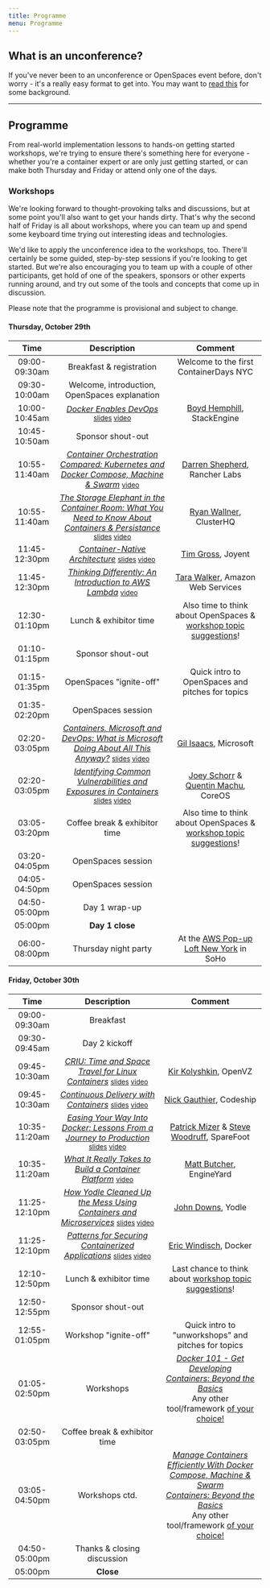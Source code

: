 ```yaml
---
title: Programme
menu: Programme
---
```


## What is an unconference?

If you've never been to an unconference or OpenSpaces event before, don't worry - it's a really easy format to get into. You may want to [read this](http://en.wikipedia.org/wiki/Unconference) for some background.

----

## Programme

From real-world implementation lessons to hands-on getting started workshops, we're trying to ensure there's something here for everyone - whether you're a container expert or are only just getting started, or can make both Thursday and Friday or attend only one of the days.

### <a name="workshops"></a>Workshops

We're looking forward to thought-provoking talks and discussions, but at some point you'll also want to get your hands dirty. That's why the second half of Friday is all about workshops, where you can team up and spend some keyboard time trying out interesting ideas and technologies.

We'd like to apply the unconference idea to the workshops, too. There'll certainly be some guided, step-by-step sessions if you're looking to get started. But we're also encouraging you to team up with a couple of other participants, get hold of one of the speakers, sponsors or other experts running around, and try out some of the tools and concepts that come up in discussion.

Please note that the programme is provisional and subject to change.

#### Thursday, October 29th

| Time    | Description          | Comment |
|:-----------:|:-------------:|:-----------:|
| 09:00-09:30am | Breakfast & registration | Welcome to the first ContainerDays NYC |
| 09:30-10:00am | Welcome, introduction, OpenSpaces explanation | |
| 10:00-10:45am | _[Docker Enables DevOps](/2015-nyc-programme#dockerdevops)_ <span style="font-size: smaller">[slides](http://www.slideshare.net/BoydHemphill/container-days-nyc-keynote) [video](https://www.youtube.com/watch?v=_sMf4qzFtlU)</span> | [Boyd Hemphill](../#speakers), StackEngine |
| 10:45-10:50am | Sponsor shout-out | |
| 10:55-11:40am | _[Container Orchestration Compared: Kubernetes and Docker Compose, Machine & Swarm](/2015-nyc-programme#orchestration)_ <span style="font-size: smaller">[video](https://www.youtube.com/watch?v=3ivbid_mwhk)</span> | [Darren Shepherd](../#speakers), Rancher Labs |
| 10:55-11:40am | _[The Storage Elephant in the Container Room: What You Need to Know About Containers & Persistance](/2015-nyc-programme#storage)_ <span style="font-size: smaller">[slides](http://slides.com/wallnerryan/cdnyc2015#/) [video](https://www.youtube.com/watch?v=dxc4xOC1arI)</span> | [Ryan Wallner](../#speakers), ClusterHQ |
| 11:45-12:30pm | _[Container-Native Architecture](/2015-nyc-programme#architecture)_ <span style="font-size: smaller">[slides](http://0x74696d.com/talk-containerdays-nyc-2015/#/) [video](https://www.youtube.com/watch?v=08BuE6xyRnc)</span> | [Tim Gross](../#speakers), Joyent |
| 11:45-12:30pm | _[Thinking Differently: An Introduction to AWS Lambda](/2015-nyc-programme#lambda)_ <span style="font-size: smaller">[video](https://www.youtube.com/watch?v=Vd82X6iGHM0)</span> | [Tara Walker](../#speakers), Amazon Web Services |
| 12:30-01:10pm | Lunch & exhibitor time | Also time to think about OpenSpaces & [workshop topic suggestions](../#workshops)! |
| 01:10-01:15pm | Sponsor shout-out | |
| 01:15-01:35pm | OpenSpaces "ignite-off" | Quick intro to OpenSpaces and pitches for topics |
| 01:35-02:20pm | OpenSpaces session | |
| 02:20-03:05pm | _[Containers, Microsoft and DevOps: What is Microsoft Doing About All This Anyway?](/2015-nyc-programme#microsoft)_ <span style="font-size: smaller">[slides](http://www.slideshare.net/isaacsgil/containers-microsoft-and-devops-what-is-microsoft-doing-about-all-this-anyway) [video](https://www.youtube.com/watch?v=rruQnreft9M)</span> | [Gil Isaacs](../#speakers), Microsoft |
| 02:20-03:05pm | _[Identifying Common Vulnerabilities and Exposures in Containers](/2015-nyc-programme#cves)_ <span style="font-size: smaller">[slides](https://docs.google.com/presentation/d/1toUKgqLyy1b-pZlDgxONLduiLmt2yaLR0GliBB7b3L0/pub?start=false&loop=false) [video](https://www.youtube.com/watch?v=PA3oBAgjnkU)</span> | [Joey Schorr](../#speakers) & [Quentin Machu](../#speakers), CoreOS |
| 03:05-03:20pm | Coffee break & exhibitor time | Also time to think about OpenSpaces & [workshop topic suggestions](../#workshops)! |
| 03:20-04:05pm | OpenSpaces session | |
| 04:05-04:50pm | OpenSpaces session | |
| 04:50-05:00pm | Day 1 wrap-up | |
| 05:00pm | **Day 1 close** | |
| 06:00-08:00pm | Thursday night party | At the [AWS Pop-up Loft New York](https://www.google.com/maps/dir/Microsoft+Technology+Center,+8th+Avenue,+New+York,+NY/350+W+Broadway,+New+York,+NY+10013/@40.7391251,-74.0344714,13z/data=!3m1!4b1!4m14!4m13!1m5!1m1!1s0x89c25856e81cdc7d:0xcb6b70d1bb597301!2m2!1d-73.9896509!2d40.75672!1m5!1m1!1s0x89c2598b7789de79:0x6c9fee219e43f369!2m2!1d-74.003692!2d40.722823!3e3) in SoHo |

#### Friday, October 30th

| Time    | Description          | Comment |
|:-----------:|:-------------:|:-----------:|
| 09:00-09:30am | Breakfast | |
| 09:30-09:45am | Day 2 kickoff | |
| 09:45-10:30am | _[CRIU: Time and Space Travel for Linux Containers](/2015-nyc-programme#criu)_ <span style="font-size: smaller">[slides](http://www.slideshare.net/kolyshkin/criu-time-and-space-travel-for-linux-containers) [video](https://www.youtube.com/watch?v=E8Fb57jJp_w)</span> | [Kir Kolyshkin](../#speakers), OpenVZ |
| 09:45-10:30am | _[Continuous Delivery with Containers](/2015-nyc-programme#continuousdelivery)_ <span style="font-size: smaller">[slides](https://drive.google.com/file/d/0B25mFQX9pz1TcTNKZWhoVTRCdTg/view) [video](https://www.youtube.com/watch?v=-Cbtj-0jM-A)</span> | [Nick Gauthier](../#speakers), Codeship |
| 10:35-11:20am | _[Easing Your Way Into Docker: Lessons From a Journey to Production](/2015-nyc-programme#sparefoot)_ <span style="font-size: smaller">[slides](http://www.slideshare.net/DynamicInfraDays/containerdays-nyc-2015-easing-your-way-into-docker-lessons-from-a-journey-to-production-patrick-mizer-steve-woodruff) [video](https://www.youtube.com/watch?v=DT0DHHXYzL4)</span> | [Patrick Mizer](../#speakers) & [Steve Woodruff](../#speakers), SpareFoot |
| 10:35-11:20am | _[What It Really Takes to Build a Container Platform](/2015-nyc-programme#platform)_ <span style="font-size: smaller">[video](https://www.youtube.com/watch?v=xIMl72x7rNI)</span> | [Matt Butcher](../#speakers), EngineYard |
| 11:25-12:10pm | _[How Yodle Cleaned Up the Mess Using Containers and Microservices](/2015-nyc-programme#yodle)_ <span style="font-size: smaller">[slides](http://www.slideshare.net/DynamicInfraDays/containerdays-nyc-2015-how-yodle-cleaned-up-the-mess-using-containers-and-microservices-john-downs) [video](https://www.youtube.com/watch?v=Dawq3bCfBOI)</span> | [John Downs](../#speakers), Yodle |
| 11:25-12:10pm | _[Patterns for Securing Containerized Applications](/2015-nyc-programme#security)_ <span style="font-size: smaller">[slides](http://slides.com/ewindisch/containerdays2015#/) [video](https://www.youtube.com/watch?v=RBjJevVGL2I)</span> | [Eric Windisch](../#speakers), Docker |
| 12:10-12:50pm | Lunch & exhibitor time | Last chance to think about [workshop topic suggestions](../#workshops)! |
| 12:50-12:55pm | Sponsor shout-out | |
| 12:55-01:05pm | Workshop "ignite-off" | Quick intro to "unworkshops" and pitches for topics |
| 01:05-02:50pm | Workshops | _[Docker 101 - Get Developing](/2015-nyc-programme#docker101)_<br/>_[Containers: Beyond the Basics](/2015-nyc-programme#beyondbasics)_<br/>Any other tool/framework [of your choice!](../#workshops) |
| 02:50-03:05pm | Coffee break & exhibitor time | |
| 03:05-04:50pm | Workshops ctd. | _[Manage Containers Efficiently With Docker Compose, Machine & Swarm](/2015-nyc-programme#dockertoolbox)_<br/>_[Containers: Beyond the Basics](/2015-nyc-programme#beyondbasics)_<br/>Any other tool/framework [of your choice!](../#workshops) |
| 04:50-05:00pm | Thanks & closing discussion | |
| 05:00pm | **Close** | |
